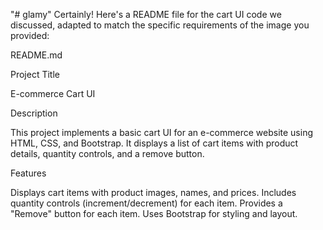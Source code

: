 "# glamy" 
Certainly! Here's a README file for the cart UI code we discussed, adapted to match the specific requirements of the image you provided:

README.md

Project Title

E-commerce Cart UI

Description

This project implements a basic cart UI for an e-commerce website using HTML, CSS, and Bootstrap. It displays a list of cart items with product details, quantity controls, and a remove button.

Features

Displays cart items with product images, names, and prices.
Includes quantity controls (increment/decrement) for each item.
Provides a "Remove" button for each item.
Uses Bootstrap for styling and layout.
